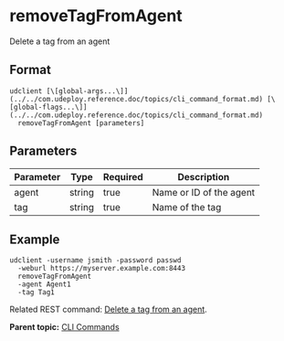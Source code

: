 # removeTagFromAgent

Delete a tag from an agent

## Format

```
udclient [\[global-args...\]](../../com.udeploy.reference.doc/topics/cli_command_format.md) [\[global-flags...\]](../../com.udeploy.reference.doc/topics/cli_command_format.md)
  removeTagFromAgent [parameters]
```

## Parameters

|Parameter|Type|Required|Description|
|---------|----|--------|-----------|
|agent|string|true|Name or ID of the agent|
|tag|string|true|Name of the tag|

## Example

```
udclient -username jsmith -password passwd 
  -weburl https://myserver.example.com:8443
  removeTagFromAgent
  -agent Agent1
  -tag Tag1
```

Related REST command: [Delete a tag from an agent](rest_cli_agentcli_tag_delete.md).

**Parent topic:** [CLI Commands](../../com.udeploy.reference.doc/topics/cli_commands.md)

